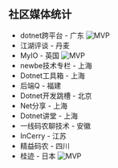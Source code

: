 ## 社区媒体统计

- dotnet跨平台 - 广东 ![MVP](https://img.shields.io/badge/MVP-2d6cbe.svg)
- 江湖评谈 - 丹麦
- MyIO - 英国 ![MVP](https://img.shields.io/badge/MVP-2d6cbe.svg)
- newbe技术专栏 - 上海
- Dotnet工具箱 - 上海
- 后端Q - 福建
- Dotnet开发跳槽 - 北京
- Net分享 - 上海
- Dotnet讲堂 - 上海
- 一线码农聊技术 - 安徽
- InCerry - 江苏
- 精益码农 - 四川
- 桂迹 - 日本 ![MVP](https://img.shields.io/badge/MVP-2d6cbe.svg)
